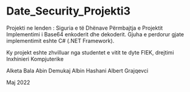 # Date_Security_Projekti3
Projekti ne lenden : Siguria e të Dhënave
Përmbajtja e Projektit
Implementimi i Base64 enkoderit dhe dekoderit. Gjuha e perdorur gjate implementimit eshte C# (.NET Framework).

Ky projekt eshte zhvilluar nga studentet e vitit te dyte FIEK, drejtimi Inxhinieri Kompjuterike

Alketa Bala
Abin Demukaj
Albin Hashani
Albert Grajqevci


Maj 2022

